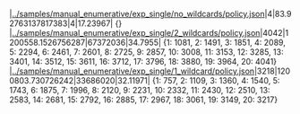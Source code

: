 |[../samples/manual_enumerative/exp_single/no_wildcards/policy.json](../samples/manual_enumerative/exp_single/no_wildcards/policy.json)|4|83.92763137817383|4|17.23967|
{}
|[../samples/manual_enumerative/exp_single/2_wildcards/policy.json](../samples/manual_enumerative/exp_single/2_wildcards/policy.json)|4042|1200558.1526756287|67372036|34.7955|
{1: 1081, 2: 1491, 3: 1851, 4: 2089, 5: 2294, 6: 2461, 7: 2601, 8: 2725, 9: 2857, 10: 3008, 11: 3153, 12: 3285, 13: 3401, 14: 3512, 15: 3611, 16: 3712, 17: 3796, 18: 3880, 19: 3964, 20: 4041}
|[../samples/manual_enumerative/exp_single/1_wildcard/policy.json](../samples/manual_enumerative/exp_single/1_wildcard/policy.json)|3218|1200803.730726242|33686020|32.11971|
{1: 757, 2: 1109, 3: 1360, 4: 1540, 5: 1743, 6: 1875, 7: 1996, 8: 2120, 9: 2231, 10: 2332, 11: 2430, 12: 2510, 13: 2583, 14: 2681, 15: 2792, 16: 2885, 17: 2967, 18: 3061, 19: 3149, 20: 3217}
